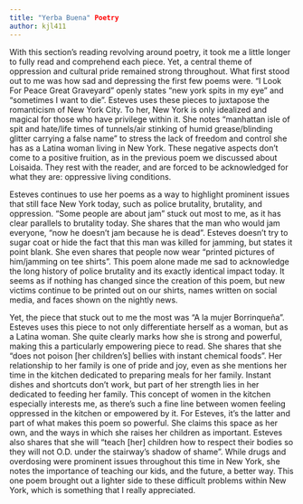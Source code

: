 ```yaml
---
title: "Yerba Buena" Poetry
author: kjl411
---
```

With this section’s reading revolving around poetry, it took me a little longer to fully read and comprehend each piece. Yet, a central theme of oppression and cultural pride remained strong throughout. What first stood out to me was how sad and depressing the first few poems were. “I Look For Peace Great Graveyard” openly states “new york spits in my eye” and “sometimes I want to die”. Esteves uses these pieces to juxtapose the romanticism of New York City. To her, New York is only idealized and magical for those who have privilege within it. She notes “manhattan isle of spit and hate/life times of tunnels/air stinking of humid grease/blinding glitter carrying a false name” to stress the lack of freedom and control she has as a Latina woman living in New York. These negative aspects don’t come to a positive fruition, as in the previous poem we discussed about Loisaida. They rest with the reader, and are forced to be acknowledged for what they are: oppressive living conditions.

Esteves continues to use her poems as a way to highlight prominent issues that still face New York today, such as police brutality, brutality, and oppression. “Some people are about jam” stuck out most to me, as it has clear parallels to brutality today. She shares that the man who would jam everyone, “now he doesn’t jam because he is dead”. Esteves doesn’t try to sugar coat or hide the fact that this man was killed for jamming, but states it point blank. She even shares that people now wear “printed pictures of him/jamming on tee shirts”. This poem alone made me sad to acknowledge the long history of police brutality and its exactly identical impact today. It seems as if nothing has changed since the creation of this poem, but new victims continue to be printed out on our shirts, names written on social media, and faces shown on the nightly news.

Yet, the piece that stuck out to me the most was “A la mujer Borrinqueña”. Esteves uses this piece to not only differentiate herself as a woman, but as a Latina woman. She quite clearly marks how she is strong and powerful, making this a particularly empowering piece to read. She shares that she “does not poison [her children’s] bellies with instant chemical foods”. Her relationship to her family is one of pride and joy, even as she mentions her time in the kitchen dedicated to preparing meals for her family. Instant dishes and shortcuts don’t work, but part of her strength lies in her dedicated to feeding her family. This concept of women in the kitchen especially interests me, as there’s such a fine line between women feeling oppressed in the kitchen or empowered by it. For Esteves, it’s the latter and part of what makes this poem so powerful. She claims this space as her own, and the ways in which she raises her children as important. Esteves also shares that she will “teach [her] children how to respect their bodies so they will not O.D. under the stairway’s shadow of shame”. While drugs and overdosing were prominent issues throughout this time in New York, she notes the importance of teaching our kids, and the future, a better way. This one poem brought out a lighter side to these difficult problems within New York, which is something that I really appreciated.
